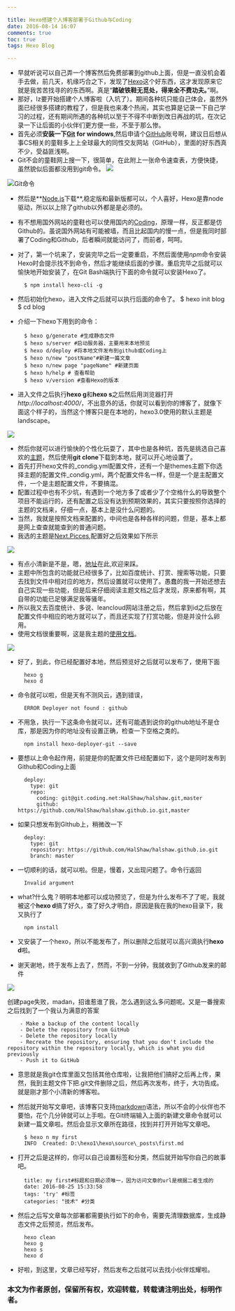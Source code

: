 ```yaml
---

title: Hexo搭建个人博客部署于Github与Coding
date: 2016-08-14 16:07
comments: true
toc: true
tags: Hexo Blog

---
```


- 早就听说可以自己弄一个博客然后免费部署到github上面，但是一直没机会着手去做，前几天，机缘巧合之下，发现了[Hexo](https://www.npmjs.com/package/hexo)这个好东西，这才发现原来它就是我苦苦找寻的的东西啊。真是“**踏破铁鞋无觅处，得来全不费功夫。**”啊。
- 那好，lz要开始搭建个人博客啦（入坑了）。期间各种坑只能自己体会，虽然外面已经很多搭建的教程了，但是我也来凑个热闹，其实也算是记录一下自己学习的过程，还有期间所遇的各种坑以至于不得不中断到改日再战的坑，在次记录一下让后面的小伙伴们更方便一些，不至于那么惨。
- 首先必须**安装一下[Git](https://git-scm.com/downloads) for windows**,然后申请个[GitHub](https://github.com/)账号啊，建议日后想从事CS相关的童鞋多上上全球最大的同性交友网站（GitHub），里面的好东西真不少，受益匪浅啊。
- Git不会的童鞋网上搜一下，很简单，在此附上一张命令速查表，方便快捷，虽然貌似后面都没用到git命令。
![](http://upload-images.jianshu.io/upload_images/1741029-4f7a27cef1b46665.png?imageMogr2/auto-orient/strip%7CimageView2/2/w/1240)

![Git命令](http://upload-images.jianshu.io/upload_images/1741029-e5035d2c74ba60c3.png?imageMogr2/auto-orient/strip%7CimageView2/2/w/1240)

- 然后是**[Node.js](https://nodejs.org/en/)下载**,稳定版和最新版都可以，个人喜好，Hexo是靠node驱动，所以以上除了github以外都是是必须的。
- 有不想用国外网站的童鞋也可以使用国内的[Coding](https://coding.net)，原理一样，反正都是仿Github的。虽说国外网站有可能被墙，而且比起国内的慢一点，但是我同时部署了Coding和Github，后者瞬间就能访问了，而前者，呵呵。
- 对了，第一个坑来了，安装完毕之后一定要重启，不然后面使用*npm*命令安装Hexo时会提示找不到命令，然后才能继续后面的步骤。重启完毕之后就可以愉快地开始安装了，在Git Bash端执行下面的命令就可以安装Hexo了。

    	$ npm install hexo-cli -g

- 然后初始化hexo，进入文件之后就可以执行后面的命令了。
	    $ hexo init blog
	    $ cd blog
    
- 介绍一下hexo下用到的命令：
 
		$ hexo g/generate #生成静态文件
		$ hexo s/server #启动服务器，主要用来本地预览
		$ hexo d/deploy #将本地文件发布到github或Coding上
		$ hexo n/new "postName"#新建一篇文章
		$ hexo n/new page "pageName" #新建页面
		$ hexo h/help # 查看帮助
		$ hexo v/version #查看Hexo的版本

- 进入文件之后执行**hexo g**和**hexo s**之后然后用浏览器打开*http://localhost:4000/*，不出意外的话，你就可以看到你的博客了，就像下面这个样子的，当然这个博客只是在本地的，hexo3.0使用的默认主题是landscape。

![](http://upload-images.jianshu.io/upload_images/1741029-22f51ce15050f2af.png?imageMogr2/auto-orient/strip%7CimageView2/2/w/1240)

- 然后你就可以进行愉快的个性化玩耍了，其中也是各种坑，首先是挑选自己喜欢的[主题](https://github.com/hexojs/hexo/wiki/Themes)，然后使用**git clone**下载到本地，就可以开心地设置了。
- 首先打开hexo文件的_condig.yml配置文件，还有一个是themes主题下你选择主题的配置文件_condig.yml，两个配置文件名一样，但是一个是主配置文件，一个是主题配置文件，不要搞混。
- 配置过程中也有不少坑，有遇到一个地方多了或者少了个空格什么的导致整个项目不能运行的，还有配置之后没有达到预期效果的，其实只要按照你选择的主题的文档来，仔细一点，基本上是没什么问题的。
- 当然，我就是按照文档来配置的，中间也是各种各样的问题，但是，基本上都是网上查查就能查到的普通问题。
- 我选的主题是[Next.Picces](https://github.com/iissnan/hexo-theme-next),配置好之后效果如下所示

![](http://upload-images.jianshu.io/upload_images/1741029-80b1d4c4eb437f5d.png?imageMogr2/auto-orient/strip%7CimageView2/2/w/1240)

- 有点小清新是不是，嗯，[地址](https://halshaw.github.io/)在此,欢迎来踩。
- 主题中所包含的功能就已经很多了，比如百度统计、打赏、搜索等功能，只要去找到文件中相对应的地方，然后设置就可以使用了。愚蠢的我一开始还想去自己实现一些功能，但是后来仔细阅读主题文档之后才发现，原来都有啊，其自带的功能已足够满足我等骚年。
- 所以我又去百度统计、多说、leancloud网站注册之后，然后拿到id之后放在配置文件中相应的地方就可以了，而且还实现了打赏功能，但是并没什么卵用。
- 使用文档很重要啊，这是我主题的[使用文档](http://theme-next.iissnan.com/getting-started.html)。

![](http://upload-images.jianshu.io/upload_images/1741029-b94e68dd00f6f723.png?imageMogr2/auto-orient/strip%7CimageView2/2/w/1240)

- 好了，到此，你已经配置好本地，然后预览好之后就可以发布了，使用下面

		hexo g
		hexo d

- 命令就可以啦，但是天有不测风云，遇到错误，

 		ERROR Deployer not found : github

- 不用急，执行一下这条命令就可以，还有可能遇到说你的github地址不是仓库，那是因为你的地址没有设置正确，检查一下空格之类的。

		npm install hexo-deployer-git --save

- 要想以上命令起作用，前提是你的配置文件已经配置如下，这个是同时发布到Github和Coding上面

		deploy:
		  type: git
		  repo: 
		    coding: git@git.coding.net:HalShaw/halshaw.git,master
		    github: https://github.com/HalShaw/halshaw.github.io.git,master


- 如果只想发布到GIthub上，稍微改一下

		deploy:  
		  type: git
		  repository: https://github.com/HalShaw/halshaw.github.io.git 
		  branch: master

- 一切顺利的话，就可以啦。但是，慢着，又出现问题了。命令行返回
		
		Invalid argument		

- what?什么鬼？明明本地都可以成功预览了，但是为什么发布不了了呢，我就被这个**hexo d**搞了好久，查了好久才明白，原因是我在我的hexo目录下，我又执行了

		npm install

- 又安装了一个hexo，所以不能发布了，所以删除之后就可以高兴滴执行**hexo d**啦。
- 谢天谢地，终于发布上去了，然而，不到一分钟，我就收到了Github发来的邮件

![](http://upload-images.jianshu.io/upload_images/1741029-fbd6b116e700b063.png?imageMogr2/auto-orient/strip%7CimageView2/2/w/1240)

创建page失败，madan，招谁惹谁了我，怎么遇到这么多问题呢。又是一番搜索之后找到了一个我认为满意的答案

		- Make a backup of the content locally
		- Delete the repository from GitHub
		- Delete the repository locally
		- Recreate the repository, ensuring that you don't include the repository within the repository locally, which is what you did previously
		- Push it to GitHub

- 意思就是我git仓库里面又包括其他仓库啦，让我把他们搞好之后再上传，果然，我到主题文件下把.git文件删除之后，然后再次发布，终于，大功告成。就是刚才那个小清新的博客啦。
- 然后就开始写文章吧，该博客只支持[markdown](http://www.jianshu.com/p/q81RER/)语法，所以不会的小伙伴也不要怕，花个几分钟就可以上手啦。在Git终端输入上面的新建文章命令就可以新建一篇文章啦。然后会显示文章所在路径，找到并打开开始写文章吧。

	
		$ hexo n my first
		INFO  Created: D:\hexo1\hexo\source\_posts\first.md


- 打开之后是这样的，你可以自己设置标签和分类，然后就开始写你自己的故事吧。

		title: my first#标题和日期必须唯一，因为访问文章的url是根据二者生成的
		date: 2016-08-25 15:33:58
		tags: 'try' #标签
		categories: "技术" #分类


- 然后之后写文章每次部署都需要执行如下的命令，需要先清理数据库，生成静态文件之后预览，然后发布。


		hexo clean
		hexo g
		hexo s
		hexo d


- 好啦，到这里，文章已经写好，然后发布之后就可以去找小伙伴炫耀啦。

### 本文为作者原创，保留所有权，欢迎转载，转载请注明出处，标明作者。